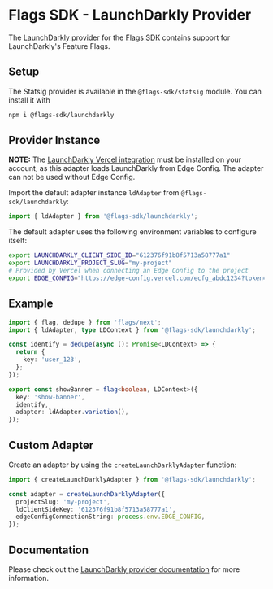 # Flags SDK - LaunchDarkly Provider

The [LaunchDarkly provider](https://flags-sdk.dev/docs/api-reference/adapters/launchdarkly) for the [Flags SDK](https://flags-sdk.dev/) contains support for LaunchDarkly's Feature Flags.

## Setup

The Statsig provider is available in the `@flags-sdk/statsig` module. You can install it with

```bash
npm i @flags-sdk/launchdarkly
```

## Provider Instance

**NOTE:** The [LaunchDarkly Vercel integration](https://vercel.com/integrations/launchdarkly) must be installed on your account, as this adapter loads LaunchDarkly from Edge Config. The adapter can not be used without Edge Config.

Import the default adapter instance `ldAdapter` from `@flags-sdk/launchdarkly`:

```ts
import { ldAdapter } from '@flags-sdk/launchdarkly';
```

The default adapter uses the following environment variables to configure itself:

```sh
export LAUNCHDARKLY_CLIENT_SIDE_ID="612376f91b8f5713a58777a1"
export LAUNCHDARKLY_PROJECT_SLUG="my-project"
# Provided by Vercel when connecting an Edge Config to the project
export EDGE_CONFIG="https://edge-config.vercel.com/ecfg_abdc1234?token=xxx-xxx-xxx"
```

## Example

```ts
import { flag, dedupe } from 'flags/next';
import { ldAdapter, type LDContext } from '@flags-sdk/launchdarkly';

const identify = dedupe(async (): Promise<LDContext> => {
  return {
    key: 'user_123',
  };
});

export const showBanner = flag<boolean, LDContext>({
  key: 'show-banner',
  identify,
  adapter: ldAdapter.variation(),
});
```

## Custom Adapter

Create an adapter by using the `createLaunchDarklyAdapter` function:

```ts
import { createLaunchDarklyAdapter } from '@flags-sdk/launchdarkly';

const adapter = createLaunchDarklyAdapter({
  projectSlug: 'my-project',
  ldClientSideKey: '612376f91b8f5713a58777a1',
  edgeConfigConnectionString: process.env.EDGE_CONFIG,
});
```

## Documentation

Please check out the [LaunchDarkly provider documentation](https://flags-sdk.dev/docs/api-reference/adapters/launchdarkly) for more information.

